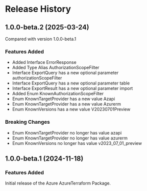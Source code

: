 # Release History
    
## 1.0.0-beta.2 (2025-03-24)
Compared with version 1.0.0-beta.1
    
### Features Added

  - Added Interface ErrorResponse
  - Added Type Alias AuthorizationScopeFilter
  - Interface ExportQuery has a new optional parameter authorizationScopeFilter
  - Interface ExportQuery has a new optional parameter table
  - Interface ExportResult has a new optional parameter import
  - Added Enum KnownAuthorizationScopeFilter
  - Enum KnownTargetProvider has a new value Azapi
  - Enum KnownTargetProvider has a new value Azurerm
  - Enum KnownVersions has a new value V20230701Preview

### Breaking Changes

  - Enum KnownTargetProvider no longer has value azapi
  - Enum KnownTargetProvider no longer has value azurerm
  - Enum KnownVersions no longer has value v2023_07_01_preview
    
    
## 1.0.0-beta.1 (2024-11-18)

### Features Added

Initial release of the Azure AzureTerraform Package.
